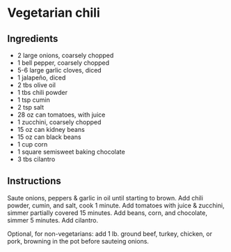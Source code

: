 # Vegetarian chili

## Ingredients

* 2 large onions, coarsely chopped
* 1 bell pepper, coarsely chopped
* 5-6 large garlic cloves, diced
* 1 jalapeño, diced
* 2 tbs olive oil
* 1 tbs chili powder
* 1 tsp cumin
* 2 tsp salt
* 28 oz can tomatoes, with juice
* 1 zucchini, coarsely chopped
* 15 oz can kidney beans
* 15 oz can black beans
* 1 cup corn
* 1 square semisweet baking chocolate
* 3 tbs cilantro

## Instructions

Saute onions, peppers & garlic in oil until starting to brown. Add chili powder, cumin, and salt, cook 1 minute. Add tomatoes with juice & zucchini, simmer partially covered 15 minutes. Add beans, corn, and chocolate, simmer 5 minutes. Add cilantro.

Optional, for non-vegetarians: add 1 lb. ground beef, turkey, chicken, or pork, browning in the pot before sauteing onions.